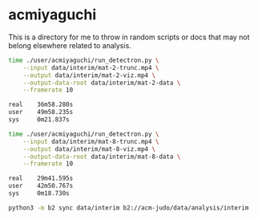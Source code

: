 # acmiyaguchi

This is a directory for me to throw in random scripts or docs that may not belong elsewhere related to analysis.

```bash
time ./user/acmiyaguchi/run_detectron.py \
    --input data/interim/mat-2-trunc.mp4 \
    --output data/interim/mat-2-viz.mp4 \
    --output-data-root data/interim/mat-2-data \
    --framerate 10

real    36m58.280s
user    49m58.235s
sys     0m21.837s

time ./user/acmiyaguchi/run_detectron.py \
    --input data/interim/mat-8-trunc.mp4 \
    --output data/interim/mat-8-viz.mp4 \
    --output-data-root data/interim/mat-8-data \
    --framerate 10

real    29m41.595s
user    42m50.767s
sys     0m18.730s
```

```bash
python3 -m b2 sync data/interim b2://acm-judo/data/analysis/interim
```
